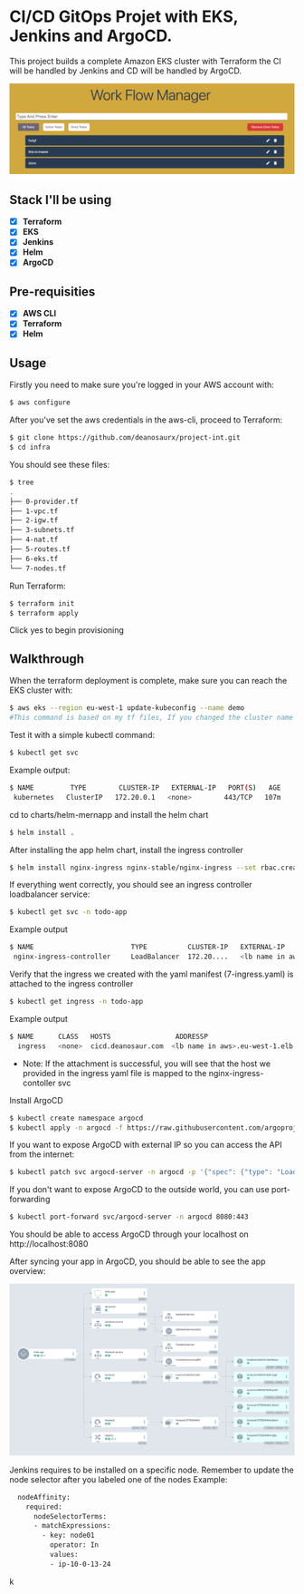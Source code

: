 # CI/CD GitOps Projet with EKS, Jenkins and ArgoCD.

This project builds a complete Amazon EKS cluster with Terraform the CI will be handled by Jenkins and CD will be handled by ArgoCD.

![](app/images/todo-app.png)

## Stack I'll be using

- [x] **Terraform**
- [x] **EKS**
- [x] **Jenkins**
- [x] **Helm**
- [x] **ArgoCD**

## Pre-requisities

- [x] **AWS CLI**
- [x] **Terraform**
- [x] **Helm**

## Usage

Firstly you need to make sure you're logged in your AWS account with:

```bash
$ aws configure
```

After you've set the aws credentials in the aws-cli, proceed to Terraform:

```bash
$ git clone https://github.com/deanosaurx/project-int.git
$ cd infra
```

You should see these files:

```bash
$ tree
.
├── 0-provider.tf
├── 1-vpc.tf
├── 2-igw.tf
├── 3-subnets.tf
├── 4-nat.tf
├── 5-routes.tf
├── 6-eks.tf
└── 7-nodes.tf
```

Run Terraform:

```bash
$ terraform init
$ terraform apply
```

Click yes to begin provisioning

## Walkthrough

When the terraform deployment is complete, make sure you can reach the EKS cluster with:

```bash
$ aws eks --region eu-west-1 update-kubeconfig --name demo
#This command is based on my tf files, If you changed the cluster name and region in the tf files, make sure to update this command
```

Test it with a simple kubectl command:

```bash
$ kubectl get svc
```

Example output:

```bash
$ NAME         TYPE        CLUSTER-IP   EXTERNAL-IP   PORT(S)   AGE
 kubernetes   ClusterIP   172.20.0.1   <none>        443/TCP   107m
```

cd to charts/helm-mernapp and install the helm chart

```bash
$ helm install .
```

After installing the app helm chart, install the ingress controller

```bash
$ helm install nginx-ingress nginx-stable/nginx-ingress --set rbac.create=true --namespace todo-app
```

If everything went correctly, you should see an ingress controller loadbalancer service:

```bash
$ kubectl get svc -n todo-app
```

Example output

```bash
$ NAME                        TYPE          CLUSTER-IP   EXTERNAL-IP                                      PORT(S)
 nginx-ingress-controller     LoadBalancer  172.20....   <lb name in aws>.eu-west-1.elb.amazonaws.com      80, 443
```

Verify that the ingress we created with the yaml manifest (7-ingress.yaml) is attached to the ingress controller

```bash
$ kubectl get ingress -n todo-app
```

Example output

```bash
$ NAME      CLASS   HOSTS                ADDRESSP                                      PORT(S)
  ingress   <none>  cicd.deanosaur.com  <lb name in aws>.eu-west-1.elb.amazonaws.com    80
```

- Note: If the attachment is successful, you will see that the host we provided in the ingress yaml file is mapped to the nginx-ingress-contoller svc

Install ArgoCD

```bash
$ kubectl create namespace argocd
$ kubectl apply -n argocd -f https://raw.githubusercontent.com/argoproj/argo-cd/stable/manifests/install.yaml
```

If you want to expose ArgoCD with external IP so you can access the API from the internet:

```bash
$ kubectl patch svc argocd-server -n argocd -p '{"spec": {"type": "LoadBalancer"}}'
```

If you don't want to expose ArgoCD to the outside world, you can use port-forwarding

```bash
$ kubectl port-forward svc/argocd-server -n argocd 8080:443
```

You should be able to access ArgoCD through your localhost on http://localhost:8080

After syncing your app in ArgoCD, you should be able to see the app overview:

![](app/images/app-details.png)

Jenkins requires to be installed on a specific node.
Remember to update the node selector after you labeled one of the nodes
Example:

```bash
  nodeAffinity:
    required:
      nodeSelectorTerms:
      - matchExpressions:
        - key: node01
          operator: In
          values:
          - ip-10-0-13-24
```

k
